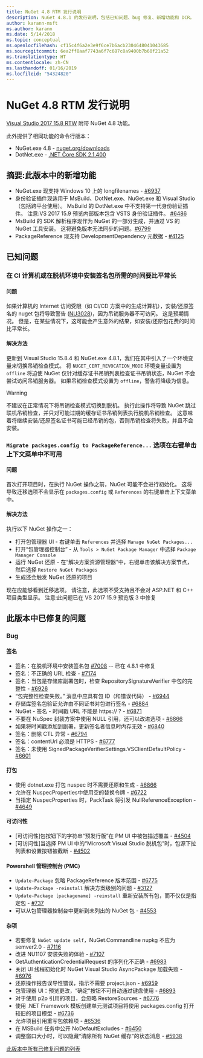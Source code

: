 ```yaml
---
title: NuGet 4.8 RTM 发行说明
description: NuGet 4.8.1 的发行说明，包括已知问题、bug 修复、新增功能和 DCR。
author: karann-msft
ms.author: karann
ms.date: 5/14/2018
ms.topic: conceptual
ms.openlocfilehash: cf15c4f6a2e3e9f6ce7b6acb2304648041043685
ms.sourcegitcommit: 6ea2ff8aaf7743a6f7c687c8a9400b7b60f21a52
ms.translationtype: HT
ms.contentlocale: zh-CN
ms.lasthandoff: 01/16/2019
ms.locfileid: "54324820"
---
```

# <a name="nuget-48-rtm-release-notes"></a>NuGet 4.8 RTM 发行说明

[Visual Studio 2017 15.8 RTW](https://www.visualstudio.com/news/releasenotes/vs2017-relnotes) 附带 NuGet 4.8 功能。


此外提供了相同功能的命令行版本：
* NuGet.exe 4.8 - [nuget.org/downloads](https://nuget.org/downloads)
* DotNet.exe - [.NET Core SDK 2.1.400](https://www.microsoft.com/net/download/visual-studio-sdks)


## <a name="summary-whats-new-in-this-release"></a>摘要:此版本中的新增功能
* NuGet.exe 现支持 Windows 10 上的 longfilenames - [#6937](https://github.com/NuGet/Home/issues/6937)
* 身份验证插件现适用于 MsBuild、DotNet.exe、NuGet.exe 和 Visual Studio（包括跨平台使用）。 MsBuild 的 DotNet.exe 中不支持第一代身份验证插件。 注意:VS 2017 15.9 预览内部版本包含 VSTS 身份验证插件。 [#6486](https://github.com/NuGet/Home/issues/6486)
* MsBuild 的 SDK 解析程序现作为 NuGet 的一部分生成，并通过 VS 的 NuGet 工具安装。 这将避免版本无法同步的问题。[#6799](https://github.com/NuGet/Home/issues/6799)
* PackageReference 现支持 DevelopmentDependency 元数据 - [#4125](https://github.com/NuGet/Home/issues/4125)

## <a name="known-issues"></a>已知问题
### <a name="installing-signed-packages-on-a-ci-machine-or-in-an-offline-environment-takes-longer-than-usual"></a>在 CI 计算机或在脱机环境中安装签名包所需的时间要比平常长

#### <a name="issue"></a>问题
如果计算机的 Internet 访问受限（如 CI/CD 方案中的生成计算机），安装/还原签名的 nuget 包将导致警告 ([NU3028](https://docs.microsoft.com/en-us/nuget/reference/errors-and-warnings/nu3028))，因为吊销服务器不可访问。 这是预期情况。 但是，在某些情况下，这可能会产生意外的结果，如安装/还原包花费的时间比平常长。

#### <a name="workaround"></a>解决方法
更新到 Visual Studio 15.8.4 和 NuGet.exe 4.8.1，我们在其中引入了一个环境变量来切换吊销检查模式。
将 `NUGET_CERT_REVOCATION_MODE` 环境变量设置为 `offline` 将迫使 NuGet 仅针对缓存证书吊销列表检查证书吊销状态，NuGet 不会尝试访问吊销服务器。 如果吊销检查模式设置为 `offline`，警告将降级为信息。

> [!Warning]
> 不建议在正常情况下将吊销检查模式切换到脱机。 执行此操作将导致 NuGet 跳过联机吊销检查，并只对可能过期的缓存证书吊销列表执行脱机吊销检查。 这意味着将继续安装/还原签名证书可能已经吊销的包，否则吊销检查将失败，并且不会安装。

### <a name="the-migrate-packagesconfig-to-packagereference-option-is-not-available-in-the-right-click-context-menu"></a>`Migrate packages.config to PackageReference...` 选项在右键单击上下文菜单中不可用

#### <a name="issue"></a>问题

首次打开项目时，在执行 NuGet 操作之前，NuGet 可能不会进行初始化。 这将导致迁移选项不会显示在 `packages.config` 或 `References` 的右键单击上下文菜单中。

#### <a name="workaround"></a>解决方法

执行以下 NuGet 操作之一：
* 打开包管理器 UI - 右键单击 `References` 并选择 `Manage NuGet Packages...`
* 打开“包管理器控制台” - 从 `Tools > NuGet Package Manager` 中选择 `Package Manager Console`
* 运行 NuGet 还原 - 在“解决方案资源管理器”中，右键单击该解决方案节点，然后选择 `Restore NuGet Packages`
* 生成还会触发 NuGet 还原的项目

现在应能够看到迁移选项。 请注意，此选项不受支持且不会对 ASP.NET 和 C++ 项目类型显示。
注意:此问题已在 VS 2017 15.9 预览版 3 中修复

## <a name="issues-fixed-in-this-release"></a>此版本中已修复的问题

### <a name="bugs"></a>Bug
#### <a name="signing"></a>签名
* 签名：在脱机环境中安装签名包 [#7008](https://github.com/NuGet/Home/issues/7008) -- 已在 4.8.1 中修复
* 签名：不正确的 URL 检查 - [#7174](https://github.com/NuGet/Home/issues/7174)
* 签名：当包是存储库副署包时，检查 RepositorySignatureVerifier 中包的完整性 - [#6926](https://github.com/NuGet/Home/issues/6926)
* “包完整性检查失败。” 消息中应具有包 ID（和错误代码） - [#6944](https://github.com/NuGet/Home/issues/6944)
* 存储库签名包验证允许由不同证书对包进行签名 - [#6884](https://github.com/NuGet/Home/issues/6884)
* NuGet - 签名 - 时间戳 URL 不能是 https:// ? - [#6871](https://github.com/NuGet/Home/issues/6871)
* 不要在 NuSpec 封装方案中使用 NULL 引用，还可以改进选项 - [#6866](https://github.com/NuGet/Home/issues/6866)
* 如果将时间戳添加到副署，更新签名者信息时内存无效 - [#6840](https://github.com/NuGet/Home/issues/6840)
* 签名：删除 CTL 异常 - [#6794](https://github.com/NuGet/Home/issues/6794)
* 签名：contentUrl 必须是 HTTPS - [#6777](https://github.com/NuGet/Home/issues/6777)
* 签名：未使用 SignedPackageVerifierSettings.VSClientDefaultPolicy - [#6601](https://github.com/NuGet/Home/issues/6601)


#### <a name="pack"></a>打包
* 使用 dotnet.exe 打包 nuspec 时不需要还原和生成 - [#6866](https://github.com/NuGet/Home/issues/6866)
* 允许在 NuspecProperties中使用空的替换令牌 - [#6722](https://github.com/NuGet/Home/issues/6722)
* 当指定 NuspecProperties 时，PackTask 将引发 NullReferenceException - [#4649](https://github.com/NuGet/Home/issues/4649)

#### <a name="accessibility"></a>可访问性
* [可访问性]包按钮下的字符串“预发行版”在 PM UI 中被包描述覆盖 - [#4504](https://github.com/NuGet/Home/issues/4504)
* [可访问性]当选择 PM UI 中的“Microsoft Visual Studio 脱机包”时，包源下拉列表和设置按钮被截断 - [#4502](https://github.com/NuGet/Home/issues/4502)

#### <a name="powershell-management-console-pmc"></a>Powershell 管理控制台 (PMC)
* `Update-Package` 忽略 PackageReference 版本范围 - [#6775](https://github.com/NuGet/Home/issues/6775)
* `Update-Package -reinstall` 解决方案级别的问题 - [#3127](https://github.com/NuGet/Home/issues/3127)
* `Update-Package [packagename] -reinstall` 重新安装所有包，而不仅仅是指定包 - [#737](https://github.com/NuGet/Home/issues/737)
* 可以从包管理器控制台中更新到未列出的 NuGet 包 - [#4553](https://github.com/NuGet/Home/issues/4553)

#### <a name="misc"></a>杂项
* 若要修复 `NuGet update self`，NuGet.Commandline nupkg 不应为 semver2.0 - [#7116](https://github.com/NuGet/Home/issues/7116)
* 改进 NU1107 安装失败的体验 - [#7107](https://github.com/NuGet/Home/issues/7107)
* GetAuthenticationCredentialRequest 的序列化不正确 - [#6983](https://github.com/NuGet/Home/issues/6983)
* 关闭 UI 线程初始化时 NuGet Visual Studio AsyncPackage 加载失败 - [#6976](https://github.com/NuGet/Home/issues/6976)
* 还原操作报告误导性错误，指示不需要 project.json - [#6959](https://github.com/NuGet/Home/issues/6959)
* 包管理器 UI：预览更改，“确定”按钮不可自动通过键盘使用 - [#6893](https://github.com/NuGet/Home/issues/6893)
* 对于使用 p2p 引用的项目，会忽略 RestoreSources - [#6776](https://github.com/NuGet/Home/issues/6776)
* 使用 .NET Framework 模板创建单元测试项目将使用 packages.config 打开较旧的项目模型 - [#6736](https://github.com/NuGet/Home/issues/6736)
* 允许项目引用重写包依赖项 - [#6536](https://github.com/NuGet/Home/issues/6536)
* 在 MSBuild 任务中公开 NoDefaultExcludes - [#6450](https://github.com/NuGet/Home/issues/6450)
* 调整窗口大小时，可以隐藏“清除所有 NuGet 缓存”的状态消息 - [#5938](https://github.com/NuGet/Home/issues/5938)


[此版本中所有已修复问题的列表](https://github.com/NuGet/Home/issues?q=is%3Aissue+is%3Aclosed+milestone%3A%224.8")
